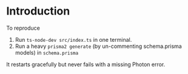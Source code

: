 # Introduction

To reproduce

1. Run `ts-node-dev src/index.ts` in one terminal.
2. Run a heavy `prisma2 generate` (by un-commenting schema.prisma models) in `schema.prisma`

It restarts gracefully but never fails with a missing Photon error.
